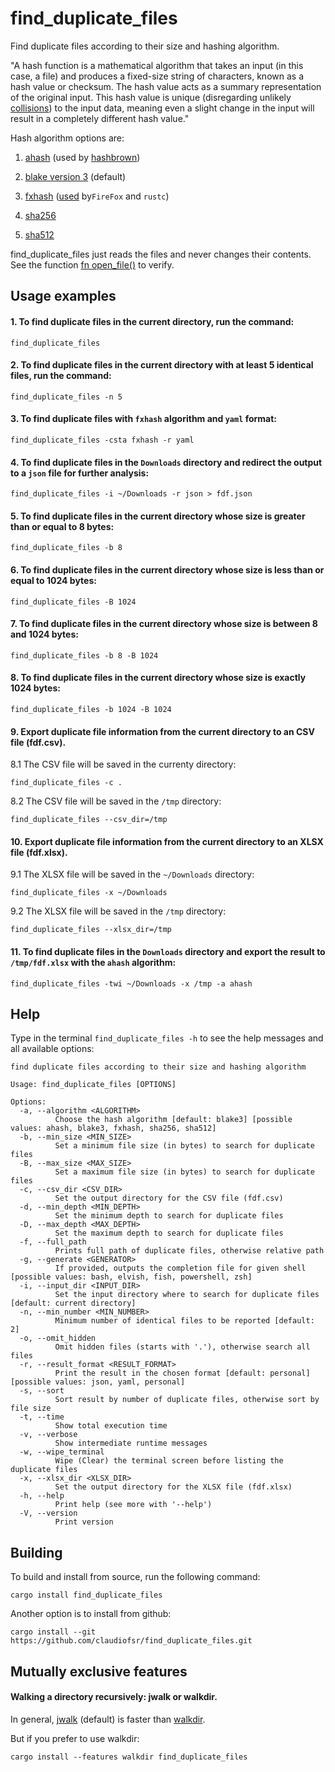 # find_duplicate_files
Find duplicate files according to their size and hashing algorithm.

"A hash function is a mathematical algorithm that takes an input (in this case, a file)
and produces a fixed-size string of characters, known as a hash value or checksum.
The hash value acts as a summary representation of the original input.
This hash value is unique (disregarding unlikely [collisions](https://en.wikipedia.org/wiki/Hash_collision))
to the input data, meaning even a slight change in the input will result in a completely different hash value."

Hash algorithm options are:

1. [ahash](https://crates.io/crates/ahash) (used by [hashbrown](https://crates.io/crates/hashbrown))

2. [blake version 3](https://docs.rs/blake3/latest/blake3) (default)

3. [fxhash](https://crates.io/crates/rustc-hash) ([used](https://nnethercote.github.io/2021/12/08/a-brutally-effective-hash-function-in-rust.html) by`FireFox` and `rustc`)

4. [sha256](https://github.com/RustCrypto/hashes)

5. [sha512](https://github.com/RustCrypto/hashes)

find_duplicate_files just reads the files and never changes their contents.
See the function [fn open_file()](https://docs.rs/find_duplicate_files/latest/src/find_duplicate_files/lib.rs.html#62-82) to verify.

## Usage examples

#### 1. To find duplicate files in the current directory, run the command:
```
find_duplicate_files
```

#### 2. To find duplicate files in the current directory with at least 5 identical files, run the command:
```
find_duplicate_files -n 5
```

#### 3. To find duplicate files with `fxhash` algorithm and `yaml` format:
```
find_duplicate_files -csta fxhash -r yaml
```

#### 4. To find duplicate files in the `Downloads` directory and redirect the output to a `json` file for further analysis:

```
find_duplicate_files -i ~/Downloads -r json > fdf.json
```

#### 5. To find duplicate files in the current directory whose size is greater than or equal to 8 bytes:

```
find_duplicate_files -b 8
```

#### 6. To find duplicate files in the current directory whose size is less than or equal to 1024 bytes:

```
find_duplicate_files -B 1024
```

#### 7. To find duplicate files in the current directory whose size is between 8 and 1024 bytes:

```
find_duplicate_files -b 8 -B 1024
```

#### 8. To find duplicate files in the current directory whose size is exactly 1024 bytes:

```
find_duplicate_files -b 1024 -B 1024
```

#### 9. Export duplicate file information from the current directory to an CSV file (fdf.csv).

8.1 The CSV file will be saved in the currenty directory:

```
find_duplicate_files -c .
```
8.2 The CSV file will be saved in the `/tmp` directory:

```
find_duplicate_files --csv_dir=/tmp
```

#### 10. Export duplicate file information from the current directory to an XLSX file (fdf.xlsx).

9.1 The XLSX file will be saved in the `~/Downloads` directory:

```
find_duplicate_files -x ~/Downloads
```
9.2 The XLSX file will be saved in the `/tmp` directory:

```
find_duplicate_files --xlsx_dir=/tmp
```

#### 11. To find duplicate files in the `Downloads` directory and export the result to `/tmp/fdf.xlsx` with the `ahash` algorithm:

```
find_duplicate_files -twi ~/Downloads -x /tmp -a ahash
```

## Help

Type in the terminal `find_duplicate_files -h` to see the help messages and all available options:
```
find duplicate files according to their size and hashing algorithm

Usage: find_duplicate_files [OPTIONS]

Options:
  -a, --algorithm <ALGORITHM>
          Choose the hash algorithm [default: blake3] [possible values: ahash, blake3, fxhash, sha256, sha512]
  -b, --min_size <MIN_SIZE>
          Set a minimum file size (in bytes) to search for duplicate files
  -B, --max_size <MAX_SIZE>
          Set a maximum file size (in bytes) to search for duplicate files
  -c, --csv_dir <CSV_DIR>
          Set the output directory for the CSV file (fdf.csv)
  -d, --min_depth <MIN_DEPTH>
          Set the minimum depth to search for duplicate files
  -D, --max_depth <MAX_DEPTH>
          Set the maximum depth to search for duplicate files
  -f, --full_path
          Prints full path of duplicate files, otherwise relative path
  -g, --generate <GENERATOR>
          If provided, outputs the completion file for given shell [possible values: bash, elvish, fish, powershell, zsh]
  -i, --input_dir <INPUT_DIR>
          Set the input directory where to search for duplicate files [default: current directory]
  -n, --min_number <MIN_NUMBER>
          Minimum number of identical files to be reported [default: 2]
  -o, --omit_hidden
          Omit hidden files (starts with '.'), otherwise search all files
  -r, --result_format <RESULT_FORMAT>
          Print the result in the chosen format [default: personal] [possible values: json, yaml, personal]
  -s, --sort
          Sort result by number of duplicate files, otherwise sort by file size
  -t, --time
          Show total execution time
  -v, --verbose
          Show intermediate runtime messages
  -w, --wipe_terminal
          Wipe (Clear) the terminal screen before listing the duplicate files
  -x, --xlsx_dir <XLSX_DIR>
          Set the output directory for the XLSX file (fdf.xlsx)
  -h, --help
          Print help (see more with '--help')
  -V, --version
          Print version
```

## Building

To build and install from source, run the following command:
```
cargo install find_duplicate_files
```
Another option is to install from github:
```
cargo install --git https://github.com/claudiofsr/find_duplicate_files.git
```

## Mutually exclusive features

#### Walking a directory recursively: jwalk or walkdir.

In general, [jwalk](https://crates.io/crates/jwalk) (default)
is faster than [walkdir](https://crates.io/crates/walkdir).

But if you prefer to use walkdir:
```
cargo install --features walkdir find_duplicate_files
```